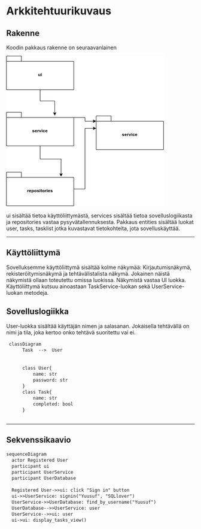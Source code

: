 # **Arkkitehtuurikuvaus**

## **Rakenne**
Koodin pakkaus rakenne on seuraavanlainen

![Kuva](./Kuvat/ohte_kaavio.png) 

ui sisältää tietoa käyttöliittymästä, services sisältää  tietoa sovelluslogiikasta ja repositories vastaa pysyvätallennuksesta. Pakkaus entities sisältää luokat user, tasks, tasklist jotka kuvastavat tietokohteita, jota sovelluskäyttää.
****
## **Käyttöliittymä**
Sovelluksemme käyttöliittymä sisältää kolme näkymää: Kirjautumisnäkymä, rekisteröitymisnäkymä ja tehtävälistalista näkymä. Jokainen näistä näkymistä ollaan toteutettu omissa luokissa. Näkymistä vastaa UI luokka. Käyttöliittymä kutsuu ainoastaan TaskService-luokan  sekä UserService-luokan metodeja.







## **Sovelluslogiikka**

User-luokka sisältää käyttäjän nimen ja salasanan. Jokaisella tehtävällä on nimi ja tila, joka kertoo onko tehtävä suoritettu vai ei.
```mermaid
 classDiagram
      Task  -->  User
      
      
      class User{
          name: str
          password: str
      }
      class Task{
          name: str
          completed: bool
      }
      
```


****
## **Sekvenssikaavio**

```mermaid
sequenceDiagram
  actor Registered User
  participant ui
  participant UserService
  participant UserDatabase

  Registered User->>ui: click "Sign in" button
  ui->>UserService: signin("Yuusuf", "SQLlover")
  UserService->>UserDatabase: find_by_username("Yuusuf")
  UserDatabase-->>UserService: user
  UserService-->>ui: user
  ui->ui: display_tasks_view()
```

